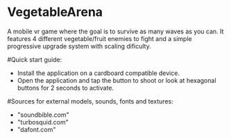 # VegetableArena
A mobile vr game where the goal is to survive as many waves as you can.
It features 4 different vegetable/fruit enemies to fight and a simple progressive upgrade system with scaling dificulty.

#Quick start guide:
- Install the application on a cardboard compatible device.
- Open the application and tap the button to shoot or look at hexagonal buttons for 2 seconds to activate.

#Sources for external models, sounds, fonts and textures:
- "soundbible.com"
- "turbosquid.com"
- "dafont.com"
